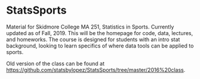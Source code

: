 # StatsSports

Material for Skidmore College MA 251, Statistics in Sports. Currently updated as of Fall, 2019. This will be the homepage for code, data, lectures, and homeworks. The course is designed for students with an intro stat background, looking to learn specifics of where data tools can be applied to sports. 

Old version of the class can be found at <https://github.com/statsbylopez/StatsSports/tree/master/2016%20class>. 
